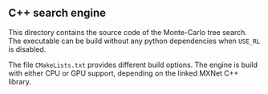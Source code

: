 ## C++ search engine

This directory contains the source code of the Monte-Carlo tree search.
The executable can be build without any python dependencies when `USE_RL` is disabled.

The file `CMakeLists.txt` provides different build options.
The engine is build with either CPU or GPU support, depending on the linked MXNet C++ library.
